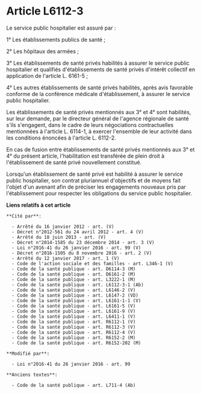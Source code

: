 # Article L6112-3

Le service public hospitalier est assuré par : 

1° Les établissements publics de santé ; 

2° Les hôpitaux des armées ; 

3° Les établissements de santé privés habilités à assurer le service public hospitalier et qualifiés d'établissements de
santé privés d'intérêt collectif en application de l'article L. 6161-5 ; 

4° Les autres établissements de santé privés habilités, après avis favorable conforme de la conférence médicale
d'établissement, à assurer le service public hospitalier. 

Les établissements de santé privés mentionnés aux 3° et 4° sont habilités, sur leur demande, par le directeur général de
l'agence régionale de santé s'ils s'engagent, dans le cadre de leurs négociations contractuelles mentionnées à l'article L.
6114-1, à exercer l'ensemble de leur activité dans les conditions énoncées à l'article L. 6112-2. 

En cas de fusion entre établissements de santé privés mentionnés aux 3° et 4° du présent article, l'habilitation est
transférée de plein droit à l'établissement de santé privé nouvellement constitué. 

Lorsqu'un établissement de santé privé est habilité à assurer le service public hospitalier, son contrat pluriannuel
d'objectifs et de moyens fait l'objet d'un avenant afin de préciser les engagements nouveaux pris par l'établissement pour
respecter les obligations du service public hospitalier.

**Liens relatifs à cet article**

	**Cité par**:

	  - Arrêté du 16 janvier 2012 - art. (V)
	  - Décret n°2012-561 du 24 avril 2012 - art. 4 (V)
	  - Arrêté du 18 juin 2013 - art. (V)
	  - Décret n°2014-1585 du 23 décembre 2014 - art. 3 (V)
	  - Loi n°2016-41 du 26 janvier 2016 - art. 99 (V)
	  - Décret n°2016-1505 du 8 novembre 2016 - art. 2 (V)
	  - Arrêté du 12 janvier 2017 - art. 1 (V)
	  - Code de l'action sociale et des familles - art. L346-1 (V)
	  - Code de la santé publique - art. D6114-3 (M)
	  - Code de la santé publique - art. D6161-2 (M)
	  - Code de la santé publique - art. L3222-1 (M)
	  - Code de la santé publique - art. L6112-3-1 (Ab)
	  - Code de la santé publique - art. L6146-2 (V)
	  - Code de la santé publique - art. L6147-2 (VD)
	  - Code de la santé publique - art. L6161-1-1 (V)
	  - Code de la santé publique - art. L6161-5 (V)
	  - Code de la santé publique - art. L6161-9 (V)
	  - Code de la santé publique - art. L6411-1 (V)
	  - Code de la santé publique - art. R6112-1 (V)
	  - Code de la santé publique - art. R6112-3 (V)
	  - Code de la santé publique - art. R6112-4 (V)
	  - Code de la santé publique - art. R6152-2 (M)
	  - Code de la santé publique - art. R6152-202 (M)

	**Modifié par**:

	  - Loi n°2016-41 du 26 janvier 2016 - art. 99

	**Anciens textes**:

	  - Code de la santé publique - art. L711-4 (Ab)

